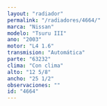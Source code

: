 ```yaml
---
layout: "radiador"
permalink: "/radiadores/4664/"
marca: "Nissan"
modelo: "Tsuru III"
ano: "2003"
motor: "L4 1.6"
transmision: "Automática"
parte: "63232"
clima: "Con clima"
alto: "12 5/8"
ancho: "25 1/2"
observaciones: ""
id: "4664"
---
```


